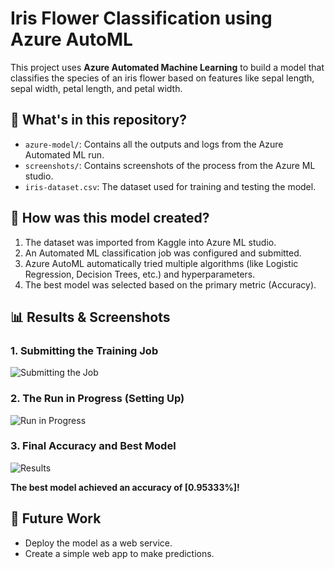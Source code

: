 # Iris Flower Classification using Azure AutoML

This project uses **Azure Automated Machine Learning** to build a model that classifies the species of an iris flower based on features like sepal length, sepal width, petal length, and petal width.

## 📁 What's in this repository?
- `azure-model/`: Contains all the outputs and logs from the Azure Automated ML run.
- `screenshots/`: Contains screenshots of the process from the Azure ML studio.
- `iris-dataset.csv`: The dataset used for training and testing the model.

## 🚀 How was this model created?
1. The dataset was imported from Kaggle into Azure ML studio.
2. An Automated ML classification job was configured and submitted.
3. Azure AutoML automatically tried multiple algorithms (like Logistic Regression, Decision Trees, etc.) and hyperparameters.
4. The best model was selected based on the primary metric (Accuracy).

## 📊 Results & Screenshots
### 1. Submitting the Training Job
![Submitting the Job](screenshots/1-submit-job.png)

### 2. The Run in Progress (Setting Up)
![Run in Progress](screenshots/2-running.png)

### 3. Final Accuracy and Best Model
![Results](screenshots/3-results.png)

**The best model achieved an accuracy of [0.95333%]!**

## 🔮 Future Work
- Deploy the model as a web service.
- Create a simple web app to make predictions.
